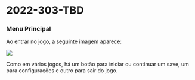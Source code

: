 # 2022-303-TBD

### Menu Principal

Ao entrar no jogo, a seguinte imagem aparece:

<img src = 'https://github.com/TP-Coltec-UFMG/2022-303-TBD/blob/main/Captura%20de%20tela%20de%202022-05-30%2013-25-42.png'>

Como em vários jogos, há um botão para iniciar ou continuar um save, um para configurações e outro para sair do jogo.

